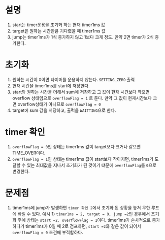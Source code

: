# 설명
1. start는 timer운용을 초기화 하는 현재 timer1ms 값
2. target은 원하는 시간만큼 기다렸을 때 timer1ms 값
3. jump는 timer1ms가 1식 증가하지 않고 1보다 크게 정도. 만약 2면 timer가 2식 증가한다.

# 초기화
1. 원하는 시간이 0이면 타이머를 운용하지 않는다. `SETTING_ZERO` 출력
2. 현재 시간을 timer1ms를 start에 저장한다.
3. start와 원하는 시간을 더해서 sum에 저장하고 그 값이 현재 시간보다 작으면 overflow 상태임으로
  `overflowFlag = 1` 로 둔다. 만약 그 값이 현재시간보다 크면 overflow상태가 아니므로 `overflowFlag = 0`
4. target에 sum 값을 저장하고, 출력을 `WAITTING`으로 한다.

# timer 확인
1. `overflowFlag = 0`인 상태는 timer1ms 값이 target보다 크거나 같으면 TIME_OVER이다.
2. `overflowFlag = 1`인 상태는 timer1ms 값이 start보다 작아지면, timer1ms가 도달할 수 있는 최대값을 지나서 초기화가 된 것이기 떄문에 `overflowFlag`를 `0`으로 변경한다.

# 문제점
 1. timer1ms에 jump가 발생하면 `timer 확인 2`에서 초기화 된 상황을 놓쳐 무한 루프에 빠질 수 있다.
   예시 1) `timer1ms = 2, target = 0, jump =2`인 경우에서 초기화 후에 상태는 `start =2, overflowFlag = 1`이다. timer1ms가 순차적으로 증가하다가 timer1ms가 0일 때 2로 점프하면, `start =2`와 같은 값이 되어서 `overflowFlag = 0` 조건에 부적합하다. 